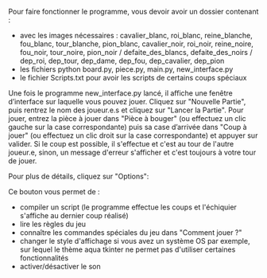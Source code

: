 Pour faire fonctionner le programme, vous devoir avoir un dossier contenant :
- avec les images nécessaires : cavalier_blanc, roi_blanc, reine_blanche, fou_blanc, tour_blanche, pion_blanc, cavalier_noir, roi_noir, reine_noire, fou_noir, tour_noire, pion_noir   /   defaite_des_blancs, defaite_des_noirs  /   dep_roi, dep_tour, dep_dame, dep_fou, dep_cavalier, dep_pion
- les fichiers python board.py, piece.py, main.py, new_interface.py 
- le fichier Scripts.txt pour avoir les scripts de certains coups spéciaux 

Une fois le programme new_interface.py lancé, il affiche une fenêtre d’interface sur laquelle vous pouvez jouer. Cliquez sur "Nouvelle Partie", puis rentrez le nom des joueur.e.s et cliquez sur "Lancer la Partie". Pour jouer, entrez la pièce à jouer dans "Pièce à bouger" (ou effectuez un clic gauche sur la case correspondante) puis sa case d’arrivée dans "Coup à jouer" (ou effectuez un clic droit sur la case correspondante) et appuyer sur valider. Si le coup est possible, il s'effectue et c'est au tour de l'autre joueur.e, sinon, un message d'erreur s'afficher et c'est toujours à votre tour de jouer. 

Pour plus de détails, cliquez sur "Options": 

Ce bouton vous permet de :
- compiler un script (le programme effectue les coups et l'échiquier s'affiche au dernier coup réalisé)
- lire les règles du jeu
- connaître les commandes spéciales du jeu dans "Comment jouer ?"
- changer le style d'affichage si vous avez un système OS par exemple, sur lequel le thème aqua tkinter ne permet pas d'utiliser certaines fonctionnalités
- activer/désactiver le son
